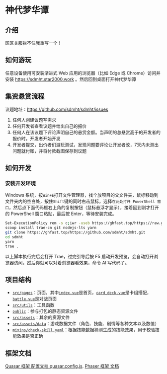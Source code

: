 # 神代梦华谭

## 介绍

区区关服拦不住我重写一个！

## 如何游玩

任意设备使用可安装渐进式 Web 应用的浏览器（比如 Edge 或 Chrome）访问并安装 https://sdmht.star2000.work 。然后回到桌面打开神代梦华谭

## 集资悬赏流程
议题地址：https://github.com/sdmht/sdmht/issues
1. 任何人创建议题写需求
2. 任何开发者查看议题并给出自己的报价
3. 任何人在该议题下评论声明自己的悬赏金额。当声明的总悬赏高于的开发者的报价时，开发者开始开发
4. 开发者提交，出价者们游玩测试，发现问题要评论让开发者改，7天内未测出问题就付账，并将付款截图保存到议题

## 如何开发

### 安装开发环境

Windows 系统，按`Win+E`打开文件管理器，找个放项目的父文件夹，鼠标移动到文件夹内的空白处，按住`Shift`键的同时右击鼠标，选择`在此处打开 PowerShell 窗口`，然后点下面代码框右上角的复制按钮（鼠标悬浮才显示），接着回到刚才打开的 PowerShell 窗口粘贴，最后按 Enter，等待安装完成。

```sh
Set-ExecutionPolicy rem -s c;iwr -useb https://ghfast.top/https://raw.githubusercontent.com/star2000/scoop/master/install.ps1 | iex
scoop install trae-cn git nodejs-lts yarn
git clone https://ghfast.top/https://github.com/sdmht/sdmht.git
cd sdmht
yarn
trae .
```

以上脚本执行完后会打开 Trae，过完引导后按 F5 启动开发预览，会自动打开浏览器访问，然后你就可以对着浏览器看效果，命令 AI 写代码了。

## 项目结构

- [`src/pages`](src/pages/)：页面，其中[`index.vue`](src/pages/index.vue)是首页，[`card_deck.vue`](src/pages/card_deck.vue)是卡组搭配，[`battle.vue`](src/pages/battle.vue)是对战页面
- [`src/utils`](src/utils/)：工具函数
- [`public`](public/)：参与打包的静态资源文件
- [`src/assets`](src/assets/)：其余的资源文件
- [`src/assets/data`](src/assets/data/)：游戏数据文件（角色、技能、剧情等各种文本以及数值）
- [`mixins/check-skill.yaml`](mixins/check-skill.yaml)：根据技能数据猜测生成的技能效果，用于校验技能效果是否正确

## 框架文档

[Quasar 框架 配置文档 quasar.config.js](https://quasar.dev/quasar-cli-webpack/quasar-config-file/).
[Phaser 框架 文档](https://docs.phaser.io)
